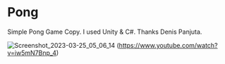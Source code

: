 # Pong
Simple Pong Game Copy. I used Unity &amp; C#. Thanks Denis Panjuta.

![Screenshot_2023-03-25_05_06_14](https://user-images.githubusercontent.com/91792539/227680403-fd8bd7ca-2c39-4eed-8ff7-f8e09fc7a416.png)
(https://www.youtube.com/watch?v=iw5mN7Bnp_4)
